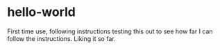 # hello-world
First time use, following instructions
testing this out to see how far I can follow the instructions.
Liking it so far.
